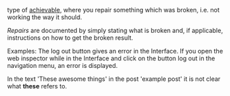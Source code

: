 type of [achievable](https://github.com/newatoms/guides/blob/ready/glossary/achievable.md), where you repair something which was broken, i.e. not working the way it should.

*Repairs* are documented by simply stating what is broken and, if applicable, instructions on how to get the broken result. 

Examples: 
The log out button gives an error in the Interface. If you open the web inspector while in the Interface and click on the button log out in the navigation menu, an error is displayed.

In the text 'These awesome things' in the post 'example post' it is not clear what **these** refers to.
